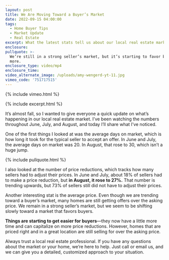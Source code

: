 ```yaml
---
layout: post
title: We Are Moving Toward a Buyer’s Market
date: 2022-09-15 04:00:00
tags:
  - Home Buyer Tips
  - Market Update
  - Real Estate
excerpt: What the latest stats tell us about our local real estate market.
enclosure:
pullquote: >-
  We’re still in a strong seller’s market, but it’s starting to favor buyers
  more.
enclosure_type: video/mp4
enclosure_time:
video_alternate_image: /uploads/amy-wengerd-yt-11.jpg
vimeo_code: '751717515'
---
```

{% include vimeo.html %}

{% include excerpt.html %}

It’s almost fall, so I wanted to give everyone a quick update on what’s happening in our local real estate market. I’ve been watching the numbers throughout June, July, and August, and today I’ll share what I’ve noticed.

One of the first things I looked at was the average days on market, which is how long it took for the typical seller to accept an offer. In June and July, the average days on market was 20. In August, that rose to 30, which isn’t a huge jump.&nbsp;

{% include pullquote.html %}

I also looked at the number of price reductions, which tracks how many sellers had to adjust their prices. In June and July, about 18% of sellers had to make a price reduction, but **in August, it rose to 27%.** That number is trending upwards, but 73% of sellers still did not have to adjust their prices.

Another interesting stat is the average price. Even though we are trending toward a buyer’s market, many homes are still getting offers over the asking price. We remain in a strong seller’s market, but we seem to be shifting slowly toward a market that favors buyers.&nbsp;

**Things are starting to get easier for buyers**—they now have a little more time and can capitalize on more price reductions. However, homes that are priced right and in a great location are still selling for over the asking price.&nbsp;

Always trust a local real estate professional. If you have any questions about the market or your home, we’re here to help. Just call or email us, and we can give you a detailed, customized approach to your situation.&nbsp;